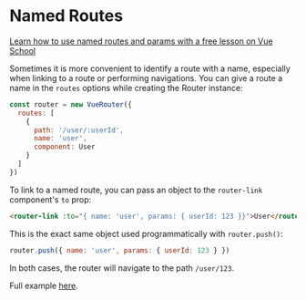 # Named Routes

<div class="vueschool"><a href="https://vueschool.io/lessons/vue-router-named-routes-and-params?friend=vuerouter" target="_blank" rel="sponsored noopener" title="Learn how to work with named routes and params with Vue School">Learn how to use named routes and params with a free lesson on Vue School</a></div>

Sometimes it is more convenient to identify a route with a name, especially when linking to a route or performing navigations. You can give a route a name in the `routes` options while creating the Router instance:

```js
const router = new VueRouter({
  routes: [
    {
      path: '/user/:userId',
      name: 'user',
      component: User
    }
  ]
})
```

To link to a named route, you can pass an object to the `router-link` component's `to` prop:

```html
<router-link :to="{ name: 'user', params: { userId: 123 }}">User</router-link>
```

This is the exact same object used programmatically with `router.push()`:

```js
router.push({ name: 'user', params: { userId: 123 } })
```

In both cases, the router will navigate to the path `/user/123`.

Full example [here](https://github.com/vuejs/vue-router/blob/dev/examples/named-routes/app.js).
